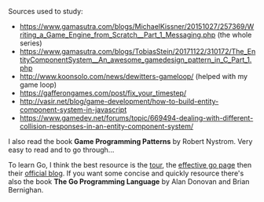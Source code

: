 Sources used to study:
* https://www.gamasutra.com/blogs/MichaelKissner/20151027/257369/Writing_a_Game_Engine_from_Scratch__Part_1_Messaging.php (the whole series)
* https://www.gamasutra.com/blogs/TobiasStein/20171122/310172/The_EntityComponentSystem__An_awesome_gamedesign_pattern_in_C_Part_1.php
* http://www.koonsolo.com/news/dewitters-gameloop/ (helped with my game loop)
* https://gafferongames.com/post/fix_your_timestep/
* http://vasir.net/blog/game-development/how-to-build-entity-component-system-in-javascript
* https://www.gamedev.net/forums/topic/669494-dealing-with-different-collision-responses-in-an-entity-component-system/

I also read the book **Game Programming Patterns** by Robert Nystrom. Very easy to read and to go through...

To learn Go, I think the best resource is the [tour](https://tour.golang.org/), the [effective go page](https://golang.org/doc/effective_go.html) then their [official blog](https://blog.golang.org/).
If you want some concise and quickly resource there's also the book **The Go Programming Language** by Alan Donovan and Brian Bernighan.
